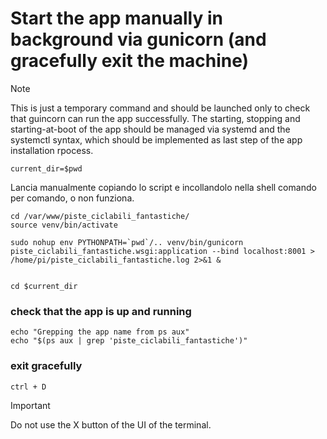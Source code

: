 # Start the app manually in background via gunicorn (and gracefully exit the machine)

> [!NOTE]
> This is just a temporary command and should be launched only to check that guincorn can run the app successfully.
> The starting, stopping and starting-at-boot of the app should be managed via systemd and the systemctl syntax, which should be implemented as last step of the app installation rpocess.

    current_dir=$pwd

Lancia manualmente copiando lo script e incollandolo nella shell comando per comando, o non funziona.

    cd /var/www/piste_ciclabili_fantastiche/
    source venv/bin/activate

    sudo nohup env PYTHONPATH=`pwd`/.. venv/bin/gunicorn piste_ciclabili_fantastiche.wsgi:application --bind localhost:8001 > /home/pi/piste_ciclabili_fantastiche.log 2>&1 &


    cd $current_dir

### check that the app is up and running

    echo "Grepping the app name from ps aux"
    echo "$(ps aux | grep 'piste_ciclabili_fantastiche')"

### exit gracefully

    ctrl + D

> [!IMPORTANT]
> Do not use the X button of the UI of the terminal.


